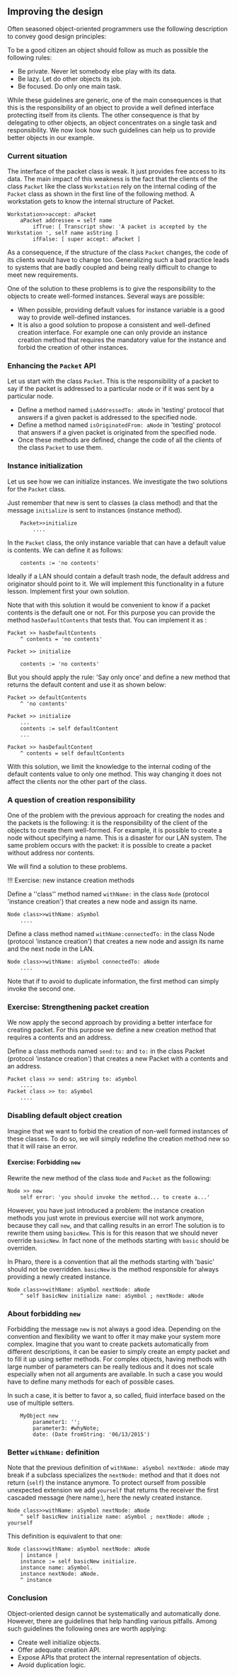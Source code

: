## Improving the design

Often seasoned object-oriented programmers use the following description to convey good design principles: 

To be a good citizen an object should follow as much as possible the following rules:
- Be private. Never let somebody else play with its data.
- Be lazy. Let do other objects its job.
- Be focused. Do only one main task.

While these guidelines are generic, one of the main consequences is that this is the responsibility
of an object to provide a well defined interface protecting itself from its clients. The other consequence
is that by delegating to other objects, an object concentrates on a single task and responsibility. We now
look how such guidelines can help us to provide better objects in our example.

### Current situation

The interface of the packet class is weak. It just provides free access to its data. The main impact of
this weakness is the fact that the clients of the class `Packet` like the class `Workstation` rely on the internal coding
of the `Packet` class as shown in the first line of the following method. A workstation gets to know the internal structure of Packet.

```
Workstation>>accept: aPacket
    aPacket addressee = self name
        ifTrue: [ Transcript show: 'A packet is accepted by the Workstation ', self name asString ]
        ifFalse: [ super accept: aPacket ]
```

As a consequence, if the structure of the class `Packet` changes, the code of its clients would have
to change too. Generalizing such a bad practice leads to systems that are badly coupled and being
really difficult to change to meet new requirements.

One of the solution to these problems is to give the responsibility to the objects to create well-formed instances.
Several ways are possible:

- When possible, providing default values for instance variable is a good way to provide well-defined instances.
- It is also a good solution to propose a consistent and well-defined creation interface. For example one can only provide an instance creation method that requires the mandatory value for the instance and forbid the creation of other instances.


### Enhancing the `Packet` API
Let us start with the class `Packet`.  This is the responsibility of a packet to say if the packet is addressed to a particular node or if it was sent
by a particular node.
- Define a method named `isAddressedTo: aNode` in 'testing' protocol that answers if a given packet is addressed to the specified node.
- Define a method named `isOriginatedFrom: aNode` in 'testing' protocol that answers if a given packet is originated from the specified node.
- Once these methods are defined, change the code of all the clients of the class `Packet` to use them.


### Instance initialization

Let us see how we can initialize instances. We investigate the two solutions for the `Packet` class.

Just remember that new is sent to classes (a class method) and that the message `initialize` is sent to 
instances (instance method). 

```language=smalltalk
    Packet>>initialize
        ....
```

In the `Packet` class, the only instance variable that can have a default value is contents. We can define it as follows: 

```language=smalltalk
    contents := 'no contents'
```

Ideally if a LAN should contain a default trash node, the default address and originator should point
to it. We will implement this functionality in a future lesson. Implement first your own solution.

Note that with this solution it would be convenient to know if a packet contents
is the default one or not. For this purpose you can  provide the method `hasDefaultContents` that tests
that. You can implement it as :

```language=smalltalk
Packet >> hasDefaultContents
    ^ contents = 'no contents'

Packet >> initialize
    
    contents := 'no contents'
```

But you should apply the rule: 'Say only once' and define a new method that returns the default content
and use it as shown below:

```language=smalltalk
Packet >> defaultContents
    ^ 'no contents'
	
Packet >> initialize
    ...
    contents := self defaultContent
    ...
	
Packet >> hasDefaultContent
    ^ contents = self defaultContents
```

With this solution, we limit the knowledge to the internal coding of the default contents value to only
one method. This way changing it does not affect the clients nor the other part of the class.

### A question of creation responsibility

One of the problem with the previous approach for creating the nodes and the packets is the following: it
is the responsibility of the client of the objects to create them well-formed. For example, it is possible to
create a node without specifying a name. This is a disaster for our LAN system. The same problem occurs with the packet: it is possible to create a packet without address nor contents.

We will find a solution to these problems.

!!! Exercise: new instance creation methods

Define a ''class'' method named `withName:` in the class `Node` (protocol 'instance creation') that creates a new node and assign its name.

```language=smalltalk
Node class>>withName: aSymbol
    ....
```

Define a class method named `withName:connectedTo:` in the class Node (protocol 'instance creation') that creates a new node and assign its name and the next node in the LAN.

```language=smalltalk
Node class>>withName: aSymbol connectedTo: aNode
    ....
```

Note that if to avoid to duplicate information, the first method can simply invoke the second one.





### Exercise: Strengthening packet creation

We now apply the second approach by providing a better interface for creating packet. For this
purpose we define a new creation method that requires a contents and an address.



Define a class methods named `send:to:` and `to:` in the class Packet (protocol 'instance creation') that creates a new Packet with a contents and an address.

```language=smalltalk
Packet class >> send: aString to: aSymbol
	....
Packet class >> to: aSymbol
	....
```


### Disabling default object creation
 
Imagine that we want to forbid the creation of non-well formed instances of these classes.
To do so, we will simply redefine the creation method new so that it will raise an error.

#### Exercise: Forbidding `new`

Rewrite the new method of the class `Node` and `Packet` as the following:

```
Node >> new
    self error: 'you should invoke the method... to create a...'
```

However, you have just introduced a problem: the instance creation methods you just wrote in previous exercise
will not work anymore, because they call `new`, and that calling results in an error! The solution is to
rewrite them using `basicNew`. This is for this reason that we should never override `basicNew`. In fact none of the methods starting with `basic` should be overriden.

In Pharo, there is a convention that all the methods starting with 'basic' should not be overridden. `basicNew` is the method responsible for always providing a newly created instance. 

```
Node class>>withName: aSymbol nextNode: aNode
    ^ self basicNew initialize name: aSymbol ; nextNode: aNode
```

### About forbidding `new`
Forbidding the message `new` is not always a good idea. Depending on the convention and flexibility we want to offer 
it may make your system more complex. Imagine that you want to create packets automatically from different descriptions, it can be easier to simply create an empty packet and to fill it up using setter methods. 
For complex objects, having methods with large number of parameters can be really tedious and it does not scale
especially when not all arguments are available. In such a case you would have to define many methods for each of possible cases.

In such a case, it is better to favor a, so called, fluid interface based on the use of multiple setters. 

```
	MyObject new
		parameter1: '';
		parameter3: #whyNote;
		date: (Date fromString: '06/13/2015')
```


### Better `withName:` definition

Note that the previous definition of `withName: aSymbol nextNode: aNode` may break if a subclass specializes the `nextNode:` method and that it does not return (`self`) the instance anymore. To protect ourself from possible unexpected extension we add `yourself` that returns the receiver the first cascaded message (here name:), here the newly created instance.

```
Node class>>withName: aSymbol nextNode: aNode
    ^ self basicNew initialize name: aSymbol ; nextNode: aNode ; yourself
```

This definition is equivalent to that one:

```
Node class>>withName: aSymbol nextNode: aNode
    | instance |
	instance := self basicNew initialize.
	instance name: aSymbol. 
	instance nextNode: aNode. 
	^ instance
```



### Conclusion

Object-oriented design cannot be systematically and automatically done. However, there are guidelines that help handling various pitfalls. 
Among such guidelines the following ones are worth applying:
- Create well initialize objects.
- Offer adequate creation API.
- Expose APIs that protect the internal representation of objects.
- Avoid duplication logic.
